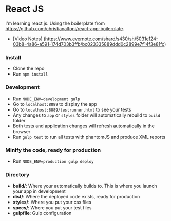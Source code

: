 # React JS

I'm learning react js. Using the boilerplate from https://github.com/christianalfoni/react-app-boilerplate.

* [Video Notes] (https://www.evernote.com/shard/s430/sh/5031e124-03b8-4a86-a591-174d703b3ffb/bc023335889ddd0c2899e7f14f3e81fc)


### Install

* Clone the repo
* Run `npm install`

### Development
* Run `NODE_ENV=development gulp`
* Go to `localhost:8889` to display the app
* Go to `localhost:8889/testrunner.html` to see your tests
* Any changes to `app` or `styles` folder will automatically rebuild to `build` folder
* Both tests and application changes will refresh automatically in the browser
* Run `gulp test` to run all tests with phantomJS and produce XML reports

### Minify the code, ready for production
* Run `NODE_ENV=production gulp deploy`

### Directory
* **build/**: Where your automatically builds to. This is where you launch your app in development
* **dist/**: Where the deployed code exists, ready for production
* **styles/**: Where you put your css files
* **specs/**: Where you put your test files
* **gulpfile**: Gulp configuration
